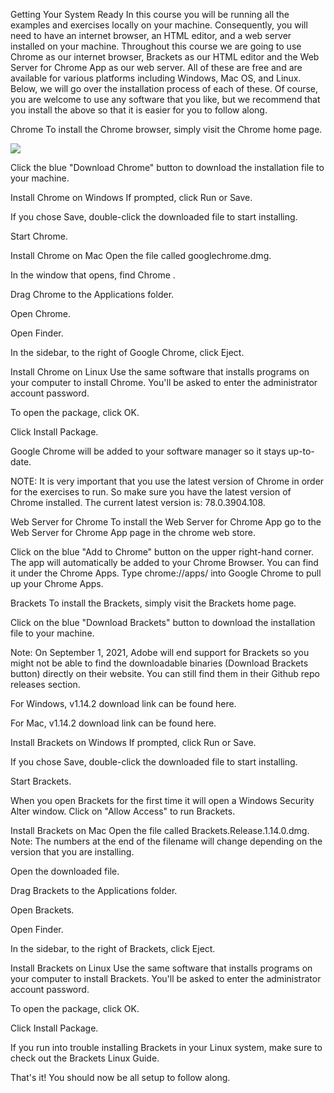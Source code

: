 Getting Your System Ready
In this course you will be running all the examples and exercises locally on your machine. Consequently, you will need to have an internet browser, an HTML editor, and a web server installed on your machine. Throughout this course we are going to use Chrome as our internet browser,  Brackets as our HTML editor and the Web Server for Chrome App as our web server. All of these are free and are available for various platforms including Windows, Mac OS, and Linux. Below, we will go over the installation process of each of these. Of course, you are welcome to use any software that you like, but we recommend that you install the above so that it is easier for you to follow along. 

Chrome
To install the Chrome browser, simply visit the Chrome home page. 

<img src="Getting Your System Ready-1.png">

Click the blue "Download Chrome" button to download the installation file to your machine.

Install Chrome on Windows
If prompted, click Run or Save.

If you chose Save, double-click the downloaded file to start installing.

Start Chrome.

Install Chrome on Mac
Open the file called googlechrome.dmg.

In the window that opens, find Chrome .

Drag Chrome to the Applications folder.

Open Chrome.

Open Finder.

In the sidebar, to the right of Google Chrome, click Eject.

Install Chrome on Linux
Use the same software that installs programs on your computer to install Chrome. You'll be asked to enter the administrator account password.

To open the package, click OK.

Click Install Package.

Google Chrome will be added to your software manager so it stays up-to-date.

NOTE: It is very important that you use the latest version of Chrome in order for the exercises to run. So make sure you have the latest version of Chrome installed. The current latest version is: 78.0.3904.108. 


Web Server for Chrome
To install the Web Server for Chrome App go to the Web Server for Chrome App page in the chrome web store. 


Click on the blue "Add to Chrome" button on the upper right-hand corner. The app will automatically be added to your Chrome Browser. You can find it under the Chrome Apps. Type chrome://apps/ into Google Chrome to pull up your Chrome Apps.



Brackets
To install the Brackets, simply visit the Brackets home page. 


Click on the blue "Download Brackets" button to download the installation file to your machine.

Note: On September 1, 2021, Adobe will end support for Brackets so you might not be able to find the downloadable binaries (Download Brackets button) directly on their website. You can still find them in their Github repo releases section. 

For Windows, v1.14.2 download link can be found here.

For Mac, v1.14.2 download link can be found here.

Install Brackets on Windows 
If prompted, click Run or Save.

If you chose Save, double-click the downloaded file to start installing.

Start Brackets.

When you open Brackets for the first time it will open a Windows Security Alter window. Click on "Allow Access" to run Brackets.

Install Brackets on Mac
Open the file called Brackets.Release.1.14.0.dmg. Note: The numbers at the end of the filename will change depending on the version that you are installing.

Open the downloaded file.

Drag Brackets to the Applications folder.

Open Brackets.

Open Finder.

In the sidebar, to the right of Brackets, click Eject.

Install Brackets on Linux
Use the same software that installs programs on your computer to install Brackets. You'll be asked to enter the administrator account password.

To open the package, click OK.

Click Install Package.

If you run into trouble installing Brackets in your Linux system, make sure to check out the Brackets Linux Guide. 

That's it! You should now be all setup to follow along. 